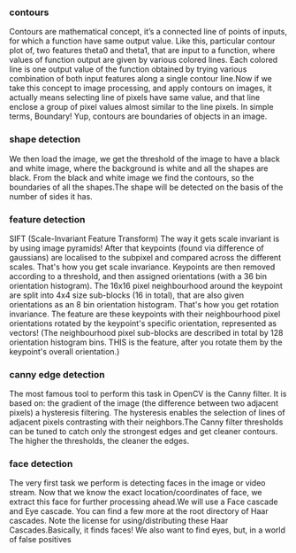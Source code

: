 ### contours
Contours are mathematical concept, it’s a connected line of points of inputs, for which a function have same output value. Like this, particular contour plot of, two features theta0 and theta1, that are input to a function, where values of function output are given by various colored lines. Each colored line is one output value of the function obtained by trying various combination of both input features along a single contour line.Now if we take this concept to image processing, and apply contours on images, it actually means selecting line of pixels have same value, and that line enclose a group of pixel values almost similar to the line pixels. In simple terms, Boundary! Yup, contours are boundaries of objects in an image.
### shape detection
We then load the image, we get the threshold of the image to have a black and white image, where the background is white and all the shapes are black.
From the black and white image we find the contours, so the boundaries of all the shapes.The shape will be detected on the basis of the number of sides it has.
### feature detection
SIFT (Scale-Invariant Feature Transform)
The way it gets scale invariant is by using image pyramids! After that keypoints (found via difference of gaussians) are localised to the subpixel and compared across the different scales. That's how you get scale invariance.
Keypoints are then removed according to a threshold, and then assigned orientations (with a 36 bin orientation histogram).
The 16x16 pixel neighbourhood around the keypoint are split into 4x4 size sub-blocks (16 in total), that are also given orientations as an 8 bin orientation histogram. That's how you get rotation invariance.
The feature are these keypoints with their neighbourhood pixel orientations rotated by the keypoint's specific orientation, represented as vectors! (The neighbourhood pixel sub-blocks are described in total by 128 orientation histogram bins. THIS is the feature, after you rotate them by the keypoint's overall orientation.)
### canny edge detection
The most famous tool to perform this task in OpenCV is the Canny filter. It is based on:
the gradient of the image (the difference between two adjacent pixels) a hysteresis filtering.
The hysteresis enables the selection of lines of adjacent pixels contrasting with their neighbors.The Canny filter thresholds can be tuned to catch only the strongest edges and get cleaner contours. The higher the thresholds, the cleaner the edges.
### face detection
The very first task we perform is detecting faces in the image or video stream. Now that we know the exact location/coordinates of face, we extract this face for further processing ahead.We will use a Face cascade and Eye cascade. You can find a few more at the root directory of Haar cascades. Note the license for using/distributing these Haar Cascades.Basically, it finds faces! We also want to find eyes, but, in a world of false positives
